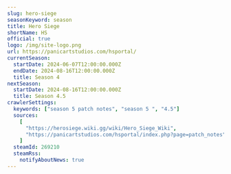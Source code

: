 ```yaml
---
slug: hero-siege
seasonKeyword: season
title: Hero Siege
shortName: HS
official: true
logo: /img/site-logo.png
url: https://panicartstudios.com/hsportal/
currentSeason:
  startDate: 2024-06-07T12:00:00.000Z
  endDate: 2024-08-16T12:00:00.000Z
  title: Season 4
nextSeason:
  startDate: 2024-08-16T12:00:00.000Z
  title: Season 4.5
crawlerSettings:
  keywords: ["season 5 patch notes", "season 5 ", "4.5"]
  sources:
    [
      "https://herosiege.wiki.gg/wiki/Hero_Siege_Wiki",
      "https://panicartstudios.com/hsportal/index.php?page=patch_notes",
    ]
  steamId: 269210
  steamRss:
    notifyAboutNews: true
---
```

